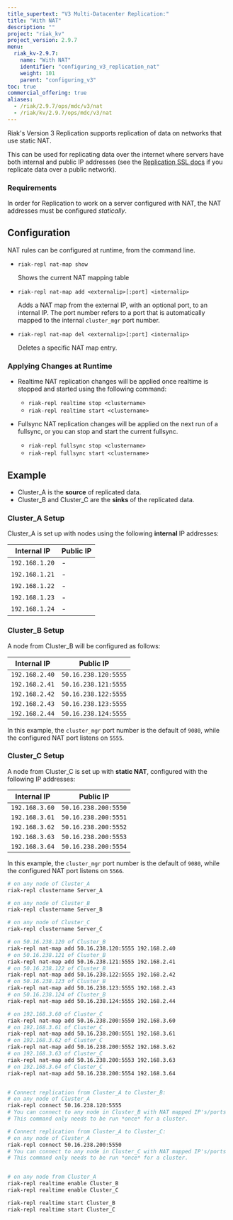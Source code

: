 ```yaml
---
title_supertext: "V3 Multi-Datacenter Replication:"
title: "With NAT"
description: ""
project: "riak_kv"
project_version: 2.9.7
menu:
  riak_kv-2.9.7:
    name: "With NAT"
    identifier: "configuring_v3_replication_nat"
    weight: 101
    parent: "configuring_v3"
toc: true
commercial_offering: true
aliases:
  - /riak/2.9.7/ops/mdc/v3/nat
  - /riak/kv/2.9.7/ops/mdc/v3/nat
---
```


[config v3 ssl]: {{<baseurl>}}riak/kv/2.9.7/configuring/v3-multi-datacenter/ssl

Riak's Version 3 Replication supports replication of data on
networks that use static NAT.

This can be used for replicating data over the internet where servers
have both internal and public IP addresses (see the [Replication SSL docs][config v3 ssl] if you replicate data over a public network).

### Requirements

In order for Replication to work on a server configured with NAT, the
NAT addresses must be configured *statically*.

## Configuration

NAT rules can be configured at runtime, from the command line.

* `riak-repl nat-map show`

    Shows the current NAT mapping table

* `riak-repl nat-map add <externalip>[:port] <internalip>`

    Adds a NAT map from the external IP, with an optional port, to an
    internal IP. The port number refers to a port that is automatically
    mapped to the internal `cluster_mgr` port number.

* `riak-repl nat-map del <externalip>[:port] <internalip>`

    Deletes a specific NAT map entry.

### Applying Changes at Runtime

* Realtime NAT replication changes will be applied once realtime is
  stopped and started using the following command:

    * `riak-repl realtime stop <clustername>`
    * `riak-repl realtime start <clustername>`

* Fullsync NAT replication changes will be applied on the next run of a
  fullsync, or you can stop and start the current fullsync.

    * `riak-repl fullsync stop <clustername>`
    * `riak-repl fullsync start <clustername>`


## Example

* Cluster_A is the **source** of replicated data.
* Cluster_B and Cluster_C are the **sinks** of the replicated data.

### Cluster_A Setup

Cluster_A is set up with nodes using the following **internal** IP
addresses:

Internal IP    | Public IP
---------------|-------------------
`192.168.1.20` | -
`192.168.1.21` | -
`192.168.1.22` | -
`192.168.1.23` | -
`192.168.1.24` | -

### Cluster_B Setup

A node from Cluster_B will be configured as follows:

Internal IP    | Public IP
---------------|-------------------
`192.168.2.40` | `50.16.238.120:5555`
`192.168.2.41` | `50.16.238.121:5555`
`192.168.2.42` | `50.16.238.122:5555`
`192.168.2.43` | `50.16.238.123:5555`
`192.168.2.44` | `50.16.238.124:5555`

In this example, the `cluster_mgr` port number is the default of `9080`,
while the configured NAT port listens on `5555`.

### Cluster_C Setup

A node from Cluster_C is set up with **static NAT**, configured with the
following IP addresses:

Internal IP    | Public IP
---------------|-------------------
`192.168.3.60` | `50.16.238.200:5550`
`192.168.3.61` | `50.16.238.200:5551`
`192.168.3.62` | `50.16.238.200:5552`
`192.168.3.63` | `50.16.238.200:5553`
`192.168.3.64` | `50.16.238.200:5554`

In this example, the `cluster_mgr` port number is the default of `9080`,
while the configured NAT port listens on `5566`.

```bash
# on any node of Cluster_A
riak-repl clustername Server_A

# on any node of Cluster_B
riak-repl clustername Server_B

# on any node of Cluster_C
riak-repl clustername Server_C

# on 50.16.238.120 of Cluster_B
riak-repl nat-map add 50.16.238.120:5555 192.168.2.40
# on 50.16.238.121 of Cluster_B
riak-repl nat-map add 50.16.238.121:5555 192.168.2.41
# on 50.16.238.122 of Cluster_B
riak-repl nat-map add 50.16.238.122:5555 192.168.2.42
# on 50.16.238.123 of Cluster_B
riak-repl nat-map add 50.16.238.123:5555 192.168.2.43
# on 50.16.238.124 of Cluster_B
riak-repl nat-map add 50.16.238.124:5555 192.168.2.44

# on 192.168.3.60 of Cluster_C
riak-repl nat-map add 50.16.238.200:5550 192.168.3.60
# on 192.168.3.61 of Cluster_C
riak-repl nat-map add 50.16.238.200:5551 192.168.3.61
# on 192.168.3.62 of Cluster_C
riak-repl nat-map add 50.16.238.200:5552 192.168.3.62
# on 192.168.3.63 of Cluster_C
riak-repl nat-map add 50.16.238.200:5553 192.168.3.63
# on 192.168.3.64 of Cluster_C
riak-repl nat-map add 50.16.238.200:5554 192.168.3.64


# Connect replication from Cluster_A to Cluster_B:
# on any node of Cluster_A
riak-repl connect 50.16.238.120:5555
# You can connect to any node in Cluster_B with NAT mapped IP's/ports
# This command only needs to be run *once* for a cluster.

# Connect replication from Cluster_A to Cluster_C:
# on any node of Cluster_A
riak-repl connect 50.16.238.200:5550
# You can connect to any node in Cluster_C with NAT mapped IP's/ports
# This command only needs to be run *once* for a cluster.


# on any node from Cluster_A
riak-repl realtime enable Cluster_B
riak-repl realtime enable Cluster_C

riak-repl realtime start Cluster_B
riak-repl realtime start Cluster_C
```




